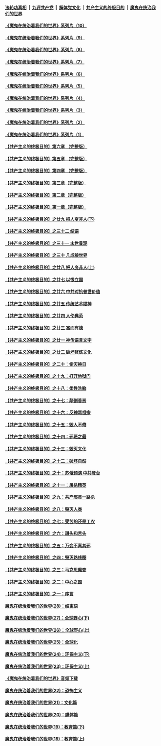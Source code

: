 ####  [法轮功真相](../../../../basic/blob/master/README.md?t=08061902) &nbsp;|&nbsp; [九评共产党](../../../../9ping.md/blob/master/README.md?t=08061902) &nbsp;|&nbsp; [解体党文化](../../../../jtdwh.md/blob/master/README.md?t=08061902)  &nbsp;|&nbsp; [共产主义的终极目的](../../../../gczydzjmd.md/blob/master/README.md?t=08061902) &nbsp;|&nbsp; [魔鬼在统治我们的世界](../../../../mgztzwmdsj.md/blob/master/README.md?t=08061902) 

#### [《魔鬼在统治着我们的世界》系列片（10）](../pages/nsc422/n12292670.md?t=08061902) 

#### [《魔鬼在统治着我们的世界》系列片（9）](../pages/nsc422/n12290859.md?t=08061902) 

#### [《魔鬼在统治着我们的世界》系列片（8）](../pages/nsc422/n12287445.md?t=08061902) 

#### [《魔鬼在统治着我们的世界》系列片（7）](../pages/nsc422/n12283425.md?t=08061902) 

#### [《魔鬼在统治着我们的世界》系列片（6）](../pages/nsc422/n12282314.md?t=08061902) 

#### [《魔鬼在统治着我们的世界》系列片（5）](../pages/nsc422/n12281419.md?t=08061902) 

#### [《魔鬼在统治着我们的世界》系列片（4）](../pages/nsc422/n12274024.md?t=08061902) 

#### [《魔鬼在统治着我们的世界》系列片（3）](../pages/nsc422/n12271322.md?t=08061902) 

#### [《魔鬼在统治着我们的世界》系列片（2）](../pages/nsc422/n12269049.md?t=08061902) 

#### [《魔鬼在统治着我们的世界》系列片（1）](../pages/nsc422/n12267575.md?t=08061902) 

#### [【共产主义的终极目的】第六章 （完整版）](../pages/nsc422/n11428913.md?t=08061902) 

#### [【共产主义的终极目的】第五章 （完整版）](../pages/nsc422/n11428912.md?t=08061902) 

#### [【共产主义的终极目的】第四章 （完整版）](../pages/nsc422/n11428907.md?t=08061902) 

#### [【共产主义的终极目的】第三章（完整版）](../pages/nsc422/n11428848.md?t=08061902) 

#### [【共产主义的终极目的】第二章（完整版）](../pages/nsc422/n11428831.md?t=08061902) 

#### [【共产主义的终极目的】第一章（完整版）](../pages/nsc422/n11417651.md?t=08061902) 

#### [【共产主义的终极目的】之廿九 把人变非人(下)](../pages/nsc422/n11344140.md?t=08061902) 

#### [【共产主义的终极目的】之三十二 结语](../pages/nsc422/n11360535.md?t=08061902) 

#### [【共产主义的终极目的】之三十一 末世景观](../pages/nsc422/n11351129.md?t=08061902) 

#### [【共产主义的终极目的】之三十 几成狼世界](../pages/nsc422/n11348280.md?t=08061902) 

#### [【共产主义的终极目的】之廿八 把人变非人(上)](../pages/nsc422/n11340492.md?t=08061902) 

#### [【共产主义的终极目的】之廿七 以恨立国](../pages/nsc422/n11336944.md?t=08061902) 

#### [【共产主义的终极目的】之廿六 中共对抗普世价值](../pages/nsc422/n11324785.md?t=08061902) 

#### [【共产主义的终极目的】之廿五 传统艺术颂神](../pages/nsc422/n11296396.md?t=08061902) 

#### [【共产主义的终极目的】之廿四 人伦典范](../pages/nsc422/n11296397.md?t=08061902) 

#### [【共产主义的终极目的】之廿三 富而有德](../pages/nsc422/n11283598.md?t=08061902) 

#### [【共产主义的终极目的】之廿一 神传语言文字](../pages/nsc422/n11263265.md?t=08061902) 

#### [【共产主义的终极目的】之廿二 破坏修炼文化](../pages/nsc422/n11245728.md?t=08061902) 

#### [【共产主义的终极目的】之二十：偷天换日](../pages/nsc422/n11238846.md?t=08061902) 

#### [【共产主义的终极目的】之十九：打开地狱门](../pages/nsc422/n11206376.md?t=08061902) 

#### [【共产主义的终极目的】之十八：柔性洗脑](../pages/nsc422/n11199994.md?t=08061902) 

#### [【共产主义的终极目的】之十七：颠倒善恶](../pages/nsc422/n11179782.md?t=08061902) 

#### [【共产主义的终极目的】之十六：反神骂祖宗](../pages/nsc422/n11166798.md?t=08061902) 

#### [【共产主义的终极目的】之十五：毁人不倦](../pages/nsc422/n11166792.md?t=08061902) 

#### [【共产主义的终极目的】之十四：邪恶之最](../pages/nsc422/n11150249.md?t=08061902) 

#### [【共产主义的终极目的】之十三：毁灭文化](../pages/nsc422/n11135227.md?t=08061902) 

#### [【共产主义的终极目的】之十二：破坏自然](../pages/nsc422/n11135214.md?t=08061902) 

#### [【共产主义的终极目的】之十：苏俄预演 中共登台](../pages/nsc422/n11118424.md?t=08061902) 

#### [【共产主义的终极目的】之十一：屠杀精英](../pages/nsc422/n11118442.md?t=08061902) 

#### [【共产主义的终极目的】之九：共产邪灵一路杀](../pages/nsc422/n11114139.md?t=08061902) 

#### [【共产主义的终极目的】之八：毁灭人类](../pages/nsc422/n11108503.md?t=08061902) 

#### [【共产主义的终极目的】之七：受苦的还是工农](../pages/nsc422/n11101809.md?t=08061902) 

#### [【共产主义的终极目的】之六：甜头和苦头](../pages/nsc422/n11096971.md?t=08061902) 

#### [【共产主义的终极目的】之五：万变不离其邪](../pages/nsc422/n11091285.md?t=08061902) 

#### [【共产主义的终极目的】之四：毁灭路线图](../pages/nsc422/n11086284.md?t=08061902) 

#### [【共产主义的终极目的】之三：马克思魔变](../pages/nsc422/n11061941.md?t=08061902) 

#### [【共产主义的终极目的】之二：中心之国](../pages/nsc422/n11047728.md?t=08061902) 

#### [【共产主义的终极目的】之一：序言](../pages/nsc422/n11086077.md?t=08061902) 

#### [魔鬼在统治着我们的世界(28)：结束语](../pages/nsc422/n10936246.md?t=08061902) 

#### [魔鬼在统治着我们的世界(27)：全球野心(下)](../pages/nsc422/n10928319.md?t=08061902) 

#### [魔鬼在统治着我们的世界(26)：全球野心(上)](../pages/nsc422/n10900318.md?t=08061902) 

#### [魔鬼在统治着我们的世界(25)：全球化](../pages/nsc422/n10788205.md?t=08061902) 

#### [魔鬼在统治着我们的世界(24)：环保主义(下)](../pages/nsc422/n10695307.md?t=08061902) 

#### [魔鬼在统治着我们的世界(23)：环保主义(上)](../pages/nsc422/n10688613.md?t=08061902) 

#### [《魔鬼在统治着我们的世界》音频下载](../pages/nsc422/n10635553.md?t=08061902) 

#### [魔鬼在统治着我们的世界(22)：恐怖主义](../pages/nsc422/n10614727.md?t=08061902) 

#### [魔鬼在统治着我们的世界(21)：文化篇](../pages/nsc422/n10597706.md?t=08061902) 

#### [魔鬼在统治着我们的世界(20)：媒体篇](../pages/nsc422/n10586579.md?t=08061902) 

#### [魔鬼在统治着我们的世界(19)：教育篇(下)](../pages/nsc422/n10564808.md?t=08061902) 

#### [魔鬼在统治着我们的世界(18)：教育篇(上)](../pages/nsc422/n10526970.md?t=08061902) 

